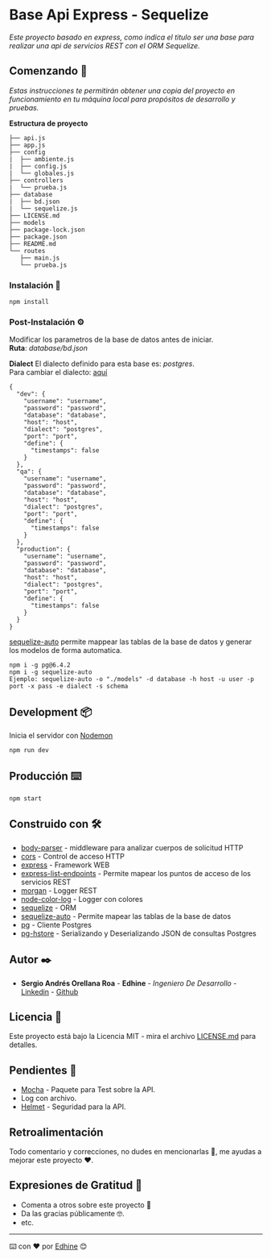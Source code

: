 # Base Api Express - Sequelize

_Este proyecto basado en express, como indica el titulo ser una base para realizar una api de servicios REST con el ORM Sequelize._

## Comenzando 🚀

_Estas instrucciones te permitirán obtener una copia del proyecto en funcionamiento en tu máquina local para propósitos de desarrollo y pruebas._

**Estructura de proyecto**

```
├── api.js
├── app.js
├── config
|  ├── ambiente.js
|  ├── config.js
|  └── globales.js
├── controllers
|  └── prueba.js
├── database
|  ├── bd.json
|  └── sequelize.js
├── LICENSE.md
├── models
├── package-lock.json
├── package.json
├── README.md
└── routes
   ├── main.js
   └── prueba.js
```

### Instalación 🔧

```
npm install
```

### Post-Instalación ⚙️

Modificar los parametros de la base de datos antes de iniciar. <br />
**Ruta**: *database/bd.json*

**Dialect**
El dialecto definido para esta base es: *postgres*. <br />
Para cambiar el dialecto: [aquí](https://sequelize.org/master/manual/getting-started.html)

```
{
  "dev": {
    "username": "username",
    "password": "password",
    "database": "database",
    "host": "host",
    "dialect": "postgres",
    "port": "port",
    "define": {
      "timestamps": false
    }
  },
  "qa": {
    "username": "username",
    "password": "password",
    "database": "database",
    "host": "host",
    "dialect": "postgres",
    "port": "port",
    "define": {
      "timestamps": false
    }
  },
  "production": {
    "username": "username",
    "password": "password",
    "database": "database",
    "host": "host",
    "dialect": "postgres",
    "port": "port",
    "define": {
      "timestamps": false
    }
  }
}
```

[sequelize-auto](https://github.com/sequelize/sequelize-auto) permite mappear las tablas de la base de datos y generar los modelos de forma automatica.

```
npm i -g pg@6.4.2
npm i -g sequelize-auto
Ejemplo: sequelize-auto -o "./models" -d database -h host -u user -p port -x pass -e dialect -s schema
```

## Development 📦

Inicia el servidor con [Nodemon](https://www.npmjs.com/package/nodemon)

```
npm run dev
```

## Producción ⌨️

```
npm start
```

## Construido con 🛠️

* [body-parser](https://www.npmjs.com/package/body-parser) - middleware para analizar cuerpos de solicitud HTTP
* [cors](https://www.npmjs.com/package/cors) - Control de acceso HTTP
* [express](https://www.npmjs.com/package/express) - Framework WEB
* [express-list-endpoints](https://www.npmjs.com/package/express-list-endpoints) - Permite mapear los puntos de acceso de los servicios REST
* [morgan](https://www.npmjs.com/package/morgan) - Logger REST
* [node-color-log](https://www.npmjs.com/package/node-color-log) - Logger con colores
* [sequelize](https://www.npmjs.com/package/sequelize) - ORM
* [sequelize-auto](https://github.com/sequelize/sequelize-auto) - Permite mapear las tablas de la base de datos
* [pg](https://www.npmjs.com/package/pg) - Cliente Postgres
* [pg-hstore](https://www.npmjs.com/package/pg-hstore) - Serializando y Deserializando JSON de consultas Postgres

## Autor ✒️

* **Sergio Andrés Orellana Roa** - **Edhine** - *Ingeniero De Desarrollo* - [Linkedin](https://www.linkedin.com/in/sergio-andres-orellana-roa/) - [Github](https://github.com/Edhine)

## Licencia 📄

Este proyecto está bajo la Licencia MIT - mira el archivo [LICENSE.md](LICENSE.md) para detalles.

## Pendientes 📌

* [Mocha](https://www.npmjs.com/package/mocha) - Paquete para Test sobre la API.
* Log con archivo.
* [Helmet](https://www.npmjs.com/package/helmet) - Seguridad para la API.

## Retroalimentación

Todo comentario y correcciones, no dudes en mencionarlas 📢, me ayudas a mejorar este proyecto ❤.

## Expresiones de Gratitud 🎁

* Comenta a otros sobre este proyecto 📢
* Da las gracias públicamente 🤓.
* etc.

---
⌨️ con ❤️ por [Edhine](https://github.com/Edhine) 😊

